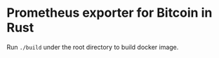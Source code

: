 # Prometheus exporter for Bitcoin in Rust

Run `./build` under the root directory to build docker image.
